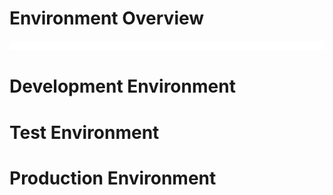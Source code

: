 # Environment Overview

![](https://github.com/JonmarCorpuz/LetsLearn/blob/main/Assets/Whitespace.png)

# Development Environment

# Test Environment

# Production Environment
